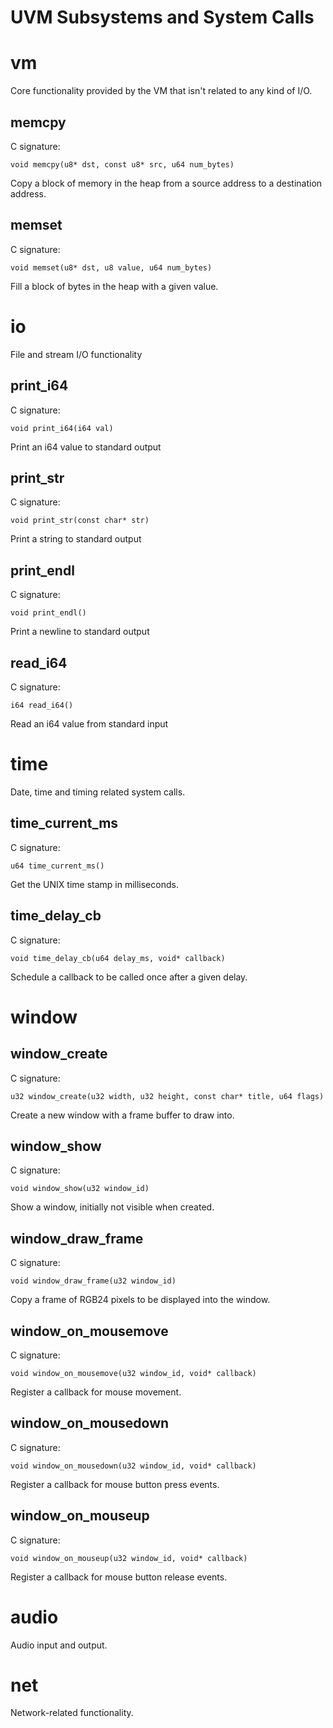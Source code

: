 # UVM Subsystems and System Calls

# vm

Core functionality provided by the VM that isn't related to any kind of I/O.

## memcpy

C signature:
```
void memcpy(u8* dst, const u8* src, u64 num_bytes)
```

Copy a block of memory in the heap from a source address to a destination address.

## memset

C signature:
```
void memset(u8* dst, u8 value, u64 num_bytes)
```

Fill a block of bytes in the heap with a given value.

# io

File and stream I/O functionality

## print_i64

C signature:
```
void print_i64(i64 val)
```

Print an i64 value to standard output

## print_str

C signature:
```
void print_str(const char* str)
```

Print a string to standard output

## print_endl

C signature:
```
void print_endl()
```

Print a newline to standard output

## read_i64

C signature:
```
i64 read_i64()
```

Read an i64 value from standard input

# time

Date, time and timing related system calls.

## time_current_ms

C signature:
```
u64 time_current_ms()
```

Get the UNIX time stamp in milliseconds.

## time_delay_cb

C signature:
```
void time_delay_cb(u64 delay_ms, void* callback)
```

Schedule a callback to be called once after a given delay.

# window

## window_create

C signature:
```
u32 window_create(u32 width, u32 height, const char* title, u64 flags)
```

Create a new window with a frame buffer to draw into.

## window_show

C signature:
```
void window_show(u32 window_id)
```

Show a window, initially not visible when created.

## window_draw_frame

C signature:
```
void window_draw_frame(u32 window_id)
```

Copy a frame of RGB24 pixels to be displayed into the window.

## window_on_mousemove

C signature:
```
void window_on_mousemove(u32 window_id, void* callback)
```

Register a callback for mouse movement.

## window_on_mousedown

C signature:
```
void window_on_mousedown(u32 window_id, void* callback)
```

Register a callback for mouse button press events.

## window_on_mouseup

C signature:
```
void window_on_mouseup(u32 window_id, void* callback)
```

Register a callback for mouse button release events.

# audio

Audio input and output.

# net

Network-related functionality.

